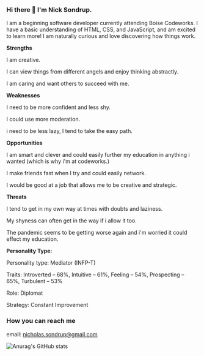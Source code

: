 ### Hi there 👋 I'm Nick Sondrup. 

I am a beginning software developer currently attending Boise Codeworks. I have a basic understanding of HTML, CSS, and JavaScript, and am excited to learn more! I am naturally  curious and love discovering how things work. 

**Strengths**

I am creative.

I can view things from different angels and enjoy thinking abstractly.

I am caring and want others to succeed with me.

**Weaknesses**

I need to be more confident and less shy.

I could use more moderation.

i need to be less lazy, I tend to take the easy path.

**Opportunities**

I am smart and clever and could easily further my education in anything i wanted (which is why i'm at codeworks.)

I make friends fast when I try and could easily network. 

I would be good at a job that allows me to be creative and strategic. 

**Threats**

I tend to get in my own way at times with doubts and laziness.

My shyness can often get in the way if i allow it too. 

The pandemic seems to be getting worse again and i'm worried it could effect my education. 

**Personality Type:**

Personality type: Mediator (INFP-T)

Traits: Introverted – 68%, Intuitive – 61%, Feeling – 54%, Prospecting – 65%, Turbulent – 53%

Role: Diplomat

Strategy: Constant Improvement

### How you can reach me

email: nicholas.sondrup@gmail.com

![Anurag's GitHub stats](https://github-readme-stats.vercel.app/api?username=anuraghazra&show_icons=true&theme=synthwave)


<!--
**NickSondrup/NickSondrup** is a ✨ _special_ ✨ repository because its `README.md` (this file) appears on your GitHub profile.

Here are some ideas to get you started:

- 🔭 I’m currently working on ...
- 🌱 I’m currently learning ...
- 👯 I’m looking to collaborate on ...
- 🤔 I’m looking for help with ...
- 💬 Ask me about ...
- 📫 How to reach me: ...
- 😄 Pronouns: ...
- ⚡ Fun fact: ...
-->

